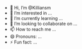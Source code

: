 - 👋 Hi, I’m @Killiansm
- 👀 I’m interested in ...
- 🌱 I’m currently learning ...
- 💞️ I’m looking to collaborate on ...
- 📫 How to reach me ...
- 😄 Pronouns: ...
- ⚡ Fun fact: ...

<!---
Killiansm/Killiansm is a ✨ special ✨ repository because its `README.md` (this file) appears on your GitHub profile.
You can click the Preview link to take a look at your changes.
--->
